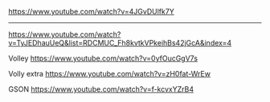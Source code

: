 https://www.youtube.com/watch?v=4JGvDUlfk7Y


****
https://www.youtube.com/watch?v=TyJEDhauUeQ&list=RDCMUC_Fh8kvtkVPkeihBs42jGcA&index=4



Volley
https://www.youtube.com/watch?v=0yfOucGgV7s


Volly extra
https://www.youtube.com/watch?v=zH0fat-WrEw



GSON
https://www.youtube.com/watch?v=f-kcvxYZrB4